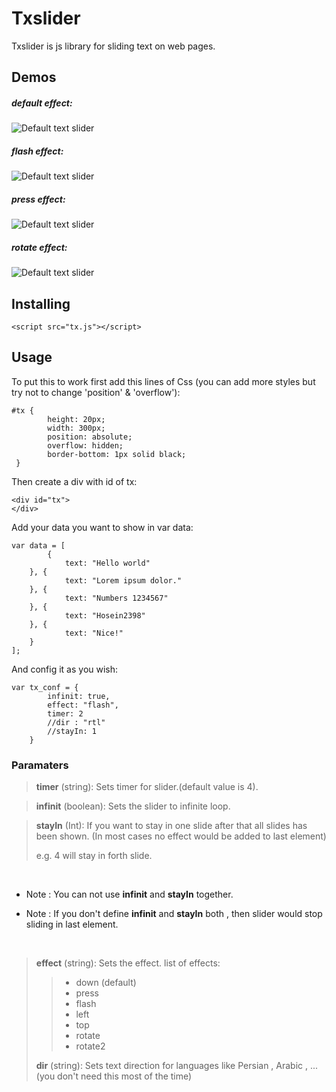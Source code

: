 # Txslider 

Txslider is js library for sliding text on web pages.

## Demos 

##### default effect:

![Default text slider](https://raw.githubusercontent.com/hosein2398/TxSlider/master/gifs/default.gif)
<br>

##### flash effect:
![Default text slider](https://raw.githubusercontent.com/hosein2398/TxSlider/master/gifs/flash.gif)
<br>

##### press effect:

![Default text slider](https://raw.githubusercontent.com/hosein2398/TxSlider/master/gifs/press.gif)
<br>

##### rotate effect:

![Default text slider](https://raw.githubusercontent.com/hosein2398/TxSlider/master/gifs/rotate.gif)

## Installing

    <script src="tx.js"></script>
## Usage
To put this to work first add this lines of Css (you can add more styles but try not to change 'position' & 'overflow'):

    #tx {
            height: 20px;
            width: 300px;
            position: absolute;
            overflow: hidden;
            border-bottom: 1px solid black;
     }

Then create a div with id of tx:

    <div id="tx">
    </div>

Add your data you want to show in var data:

    var data = [
            {
                text: "Hello world"
        }, {
                text: "Lorem ipsum dolor."
        }, {
                text: "Numbers 1234567"
        }, {
                text: "Hosein2398"
        }, {
                text: "Nice!"
        }
    ];
And config it as you wish:

    var tx_conf = {
            infinit: true,
            effect: "flash", 
            timer: 2
            //dir : "rtl"
            //stayIn: 1
        }

### Paramaters

>**timer** (string): Sets timer for slider.(default value is 4).

<p>

>**infinit** (boolean): Sets the slider to infinite loop.

<p>

>**stayIn** (Int): If you want to stay in one slide after that all slides has been shown. (In most cases no effect would be added to last element)
>
> e.g. 4 will stay in forth slide.

<br>

* Note : You can not use __infinit__ and __stayIn__ together. 

* Note : If you don't define __infinit__ and __stayIn__ both , then slider would stop sliding in last element.

<br>


> **effect** (string): Sets the effect. list of effects:   
>> *  down (default)                       
>> *  press   
>> *  flash
>> *  left   
>> *  top  
>> *  rotate  
>> *  rotate2  
>> 
>**dir** (string): Sets text direction for languages like Persian , Arabic , ... (you don't need this most of the time)





